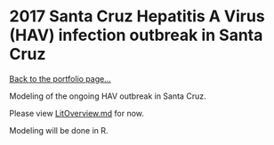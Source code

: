 # 2017 Santa Cruz Hepatitis A Virus (HAV) infection outbreak in Santa Cruz

[Back to the portfolio page...](https://marialma.github.io/)

Modeling of the ongoing HAV outbreak in Santa Cruz. 

Please view [LitOverview.md](https://github.com/marialma/2017-Santa-Cruz-HAV-Modeling/blob/master/LitOverview.md) for now. 

Modeling will be done in R. 
